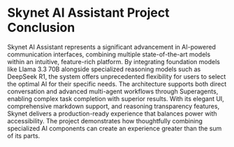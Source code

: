 # Skynet AI Assistant Project Conclusion

Skynet AI Assistant represents a significant advancement in AI-powered communication interfaces, combining multiple state-of-the-art models within an intuitive, feature-rich platform. By integrating foundation models like Llama 3.3 70B alongside specialized reasoning models such as DeepSeek R1, the system offers unprecedented flexibility for users to select the optimal AI for their specific needs. The architecture supports both direct conversation and advanced multi-agent workflows through Superagents, enabling complex task completion with superior results. With its elegant UI, comprehensive markdown support, and reasoning transparency features, Skynet delivers a production-ready experience that balances power with accessibility. The project demonstrates how thoughtfully combining specialized AI components can create an experience greater than the sum of its parts.